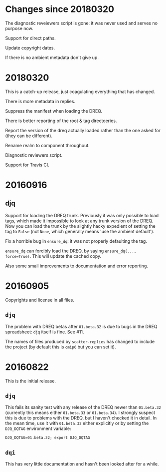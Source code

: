 <!-- (C) British Crown Copyright 2016, 2018, Met Office.
     See LICENSE.md in the top directory for license details. -->

# Changes since 20180320
The diagnostic reveiewers script is gone: it was never used and serves
no purpose now.

Support for direct paths.

Update copyright dates.

If there is no ambient metadata don't give up.

# 20180320
This is a catch-up release, just coagulating everything that has
changed.

There is more metadata in replies.

Suppress the manifest when loading the DREQ.

There is better reporting of the root & tag directoeries.

Report the version of the dreq actually loaded rather than the one
asked for (they can be different).

Rename realm to component throughout.

Diagnostic reviewers script.

Support for Travis CI.

# 20160916

## djq
Support for loading the DREQ trunk.  Previously it was only possible
to load tags, which made it impossible to look at any trunk version of
the DREQ.  Now you can load the trunk by the slightly hacky expedient
of setting the tag to `False` (not `None`, which generally means 'use
the ambient default').

Fix a horrible bug in `ensure_dq`: it was not properly defaulting the
tag.

`ensure_dq` can forcibly load the DREQ, by saying `ensure_dq(...,
force=True)`.  This will update the cached copy.

Also some small improvements to documentation and error reporting.

# 20160905
Copyrights and license in all files.

## `djq`
The problem with DREQ betas after `01.beta.32` is due to bugs in the
DREQ spreadsheet: `djq` itself is fine.  See #11.

The names of files produced by `scatter-replies` has changed to
include the project (by default this is `cmip6` but you can set it).

# 20160822
This is the initial release.

## `djq`
This fails its sanity test with any release of the DREQ newer than
`01.beta.32` (currently this means either `01.beta.33` or
`01.beta.34`).  I strongly suspect this is due to problems with the
DREQ, but I haven't checked it in detail.  In the mean time, use it
with `01.beta.32` either explicitly or by setting the `DJQ_DQTAG`
environment variable:

```
DJQ_DQTAG=01.beta.32; export DJQ_DQTAG
```

## `dqi`
This has very little documentation and hasn't been looked after for a
while.